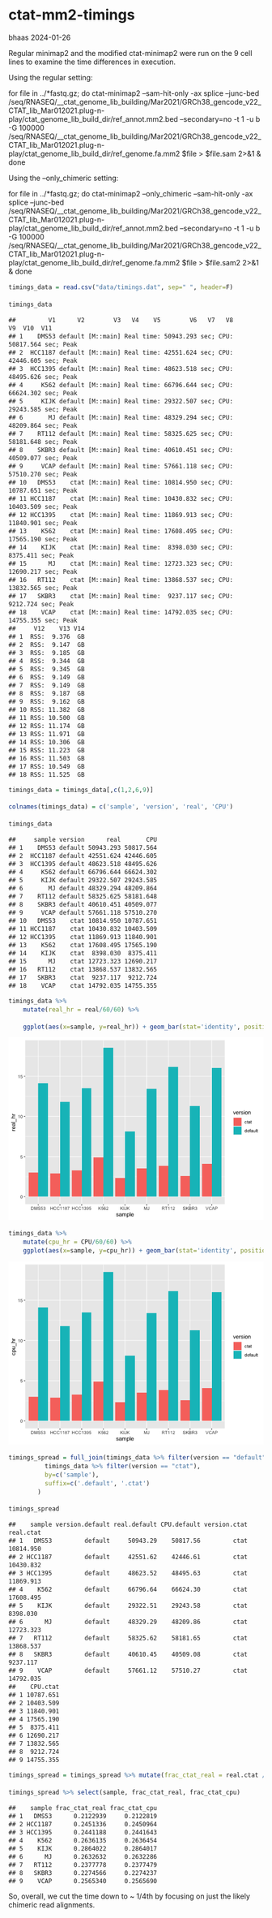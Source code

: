 ctat-mm2-timings
================
bhaas
2024-01-26

Regular minimap2 and the modified ctat-minimap2 were run on the 9 cell
lines to examine the time differences in execution.

Using the regular setting:

for file in ../\*fastq.gz; do ctat-minimap2 –sam-hit-only -ax splice
–junc-bed
/seq/RNASEQ/\_\_ctat_genome_lib_building/Mar2021/GRCh38_gencode_v22_CTAT_lib_Mar012021.plug-n-play/ctat_genome_lib_build_dir/ref_annot.mm2.bed
–secondary=no -t 1 -u b -G 100000
/seq/RNASEQ/\_\_ctat_genome_lib_building/Mar2021/GRCh38_gencode_v22_CTAT_lib_Mar012021.plug-n-play/ctat_genome_lib_build_dir/ref_genome.fa.mm2
\$file \> \$file.sam 2\>&1 & done

Using the –only_chimeric setting:

for file in ../\*fastq.gz; do ctat-minimap2 –only_chimeric –sam-hit-only
-ax splice –junc-bed
/seq/RNASEQ/\_\_ctat_genome_lib_building/Mar2021/GRCh38_gencode_v22_CTAT_lib_Mar012021.plug-n-play/ctat_genome_lib_build_dir/ref_annot.mm2.bed
–secondary=no -t 1 -u b -G 100000
/seq/RNASEQ/\_\_ctat_genome_lib_building/Mar2021/GRCh38_gencode_v22_CTAT_lib_Mar012021.plug-n-play/ctat_genome_lib_build_dir/ref_genome.fa.mm2
\$file \> \$file.sam2 2\>&1 & done

``` r
timings_data = read.csv("data/timings.dat", sep=" ", header=F)

timings_data
```

    ##         V1      V2        V3   V4    V5        V6   V7   V8        V9  V10  V11
    ## 1    DMS53 default [M::main] Real time: 50943.293 sec; CPU: 50817.564 sec; Peak
    ## 2  HCC1187 default [M::main] Real time: 42551.624 sec; CPU: 42446.605 sec; Peak
    ## 3  HCC1395 default [M::main] Real time: 48623.518 sec; CPU: 48495.626 sec; Peak
    ## 4     K562 default [M::main] Real time: 66796.644 sec; CPU: 66624.302 sec; Peak
    ## 5     KIJK default [M::main] Real time: 29322.507 sec; CPU: 29243.585 sec; Peak
    ## 6       MJ default [M::main] Real time: 48329.294 sec; CPU: 48209.864 sec; Peak
    ## 7    RT112 default [M::main] Real time: 58325.625 sec; CPU: 58181.648 sec; Peak
    ## 8    SKBR3 default [M::main] Real time: 40610.451 sec; CPU: 40509.077 sec; Peak
    ## 9     VCAP default [M::main] Real time: 57661.118 sec; CPU: 57510.270 sec; Peak
    ## 10   DMS53    ctat [M::main] Real time: 10814.950 sec; CPU: 10787.651 sec; Peak
    ## 11 HCC1187    ctat [M::main] Real time: 10430.832 sec; CPU: 10403.509 sec; Peak
    ## 12 HCC1395    ctat [M::main] Real time: 11869.913 sec; CPU: 11840.901 sec; Peak
    ## 13    K562    ctat [M::main] Real time: 17608.495 sec; CPU: 17565.190 sec; Peak
    ## 14    KIJK    ctat [M::main] Real time:  8398.030 sec; CPU:  8375.411 sec; Peak
    ## 15      MJ    ctat [M::main] Real time: 12723.323 sec; CPU: 12690.217 sec; Peak
    ## 16   RT112    ctat [M::main] Real time: 13868.537 sec; CPU: 13832.565 sec; Peak
    ## 17   SKBR3    ctat [M::main] Real time:  9237.117 sec; CPU:  9212.724 sec; Peak
    ## 18    VCAP    ctat [M::main] Real time: 14792.035 sec; CPU: 14755.355 sec; Peak
    ##     V12    V13 V14
    ## 1  RSS:  9.376  GB
    ## 2  RSS:  9.147  GB
    ## 3  RSS:  9.185  GB
    ## 4  RSS:  9.344  GB
    ## 5  RSS:  9.345  GB
    ## 6  RSS:  9.149  GB
    ## 7  RSS:  9.149  GB
    ## 8  RSS:  9.187  GB
    ## 9  RSS:  9.162  GB
    ## 10 RSS: 11.382  GB
    ## 11 RSS: 10.500  GB
    ## 12 RSS: 11.174  GB
    ## 13 RSS: 11.971  GB
    ## 14 RSS: 10.306  GB
    ## 15 RSS: 11.223  GB
    ## 16 RSS: 11.503  GB
    ## 17 RSS: 10.549  GB
    ## 18 RSS: 11.525  GB

``` r
timings_data = timings_data[,c(1,2,6,9)]

colnames(timings_data) = c('sample', 'version', 'real', 'CPU')

timings_data 
```

    ##     sample version      real       CPU
    ## 1    DMS53 default 50943.293 50817.564
    ## 2  HCC1187 default 42551.624 42446.605
    ## 3  HCC1395 default 48623.518 48495.626
    ## 4     K562 default 66796.644 66624.302
    ## 5     KIJK default 29322.507 29243.585
    ## 6       MJ default 48329.294 48209.864
    ## 7    RT112 default 58325.625 58181.648
    ## 8    SKBR3 default 40610.451 40509.077
    ## 9     VCAP default 57661.118 57510.270
    ## 10   DMS53    ctat 10814.950 10787.651
    ## 11 HCC1187    ctat 10430.832 10403.509
    ## 12 HCC1395    ctat 11869.913 11840.901
    ## 13    K562    ctat 17608.495 17565.190
    ## 14    KIJK    ctat  8398.030  8375.411
    ## 15      MJ    ctat 12723.323 12690.217
    ## 16   RT112    ctat 13868.537 13832.565
    ## 17   SKBR3    ctat  9237.117  9212.724
    ## 18    VCAP    ctat 14792.035 14755.355

``` r
timings_data %>% 
    mutate(real_hr = real/60/60) %>%
    
    ggplot(aes(x=sample, y=real_hr)) + geom_bar(stat='identity', position='dodge', aes(fill=version)) 
```

![](ctat-mm2-timings_files/figure-gfm/unnamed-chunk-3-1.png)<!-- -->

``` r
timings_data %>% 
    mutate(cpu_hr = CPU/60/60) %>%
    ggplot(aes(x=sample, y=cpu_hr)) + geom_bar(stat='identity', position='dodge', aes(fill=version)) 
```

![](ctat-mm2-timings_files/figure-gfm/unnamed-chunk-4-1.png)<!-- -->

``` r
timings_spread = full_join(timings_data %>% filter(version == "default"),
          timings_data %>% filter(version == "ctat"),
          by=c('sample'),
          suffix=c('.default', '.ctat')
        )

timings_spread 
```

    ##    sample version.default real.default CPU.default version.ctat real.ctat
    ## 1   DMS53         default     50943.29    50817.56         ctat 10814.950
    ## 2 HCC1187         default     42551.62    42446.61         ctat 10430.832
    ## 3 HCC1395         default     48623.52    48495.63         ctat 11869.913
    ## 4    K562         default     66796.64    66624.30         ctat 17608.495
    ## 5    KIJK         default     29322.51    29243.58         ctat  8398.030
    ## 6      MJ         default     48329.29    48209.86         ctat 12723.323
    ## 7   RT112         default     58325.62    58181.65         ctat 13868.537
    ## 8   SKBR3         default     40610.45    40509.08         ctat  9237.117
    ## 9    VCAP         default     57661.12    57510.27         ctat 14792.035
    ##    CPU.ctat
    ## 1 10787.651
    ## 2 10403.509
    ## 3 11840.901
    ## 4 17565.190
    ## 5  8375.411
    ## 6 12690.217
    ## 7 13832.565
    ## 8  9212.724
    ## 9 14755.355

``` r
timings_spread = timings_spread %>% mutate(frac_ctat_real = real.ctat / real.default, frac_ctat_cpu = CPU.ctat / CPU.default)

timings_spread %>% select(sample, frac_ctat_real, frac_ctat_cpu)
```

    ##    sample frac_ctat_real frac_ctat_cpu
    ## 1   DMS53      0.2122939     0.2122819
    ## 2 HCC1187      0.2451336     0.2450964
    ## 3 HCC1395      0.2441188     0.2441643
    ## 4    K562      0.2636135     0.2636454
    ## 5    KIJK      0.2864022     0.2864017
    ## 6      MJ      0.2632632     0.2632286
    ## 7   RT112      0.2377778     0.2377479
    ## 8   SKBR3      0.2274566     0.2274237
    ## 9    VCAP      0.2565340     0.2565690

So, overall, we cut the time down to \~ 1/4th by focusing on just the
likely chimeric read alignments.
